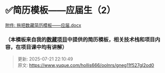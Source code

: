 # ✅简历模板——应届生（2）

[附件: 拖把数藏简历模板——应届.docx](./attachments/ANkFKbWmRCcIyavm/拖把数藏简历模板——应届.docx)



### （本模板来自我的[数藏项目](https://www.yuque.com/hollis666/oolnrs/dgolk0cckpb94sia)中提供的简历模板，相关技术栈和项目内容，在项目课中均有讲解）


> 更新: 2025-07-21 22:10:49  
> 原文: <https://www.yuque.com/hollis666/oolnrs/gneg11f527gl2od0>